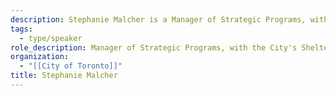 ```yaml
---
description: Stephanie Malcher is a Manager of Strategic Programs, with the City's Shelter, Support, and Housing Administration (SSHA) Division. She has a Masters of Urban Planning and over 10 years experience in the housing and homelessness sector. She started her career as a social worker with people at risk of homelessness, and now manages a program design and operational team who work to build the capacity of Toronto's housing and homelessness system to connect people experiencing homelessness to permanent housing opportunities.
tags:
  - type/speaker
role_description: Manager of Strategic Programs, with the City's Shelter, Support, and Housing Administration (SSHA) Division
organization:
  - "[[City of Toronto]]"
title: Stephanie Malcher
---
```

